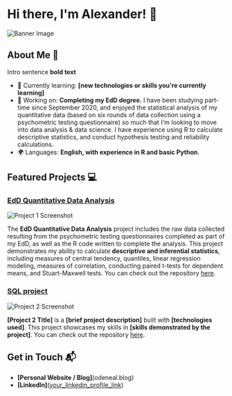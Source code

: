 # Hi there, I'm Alexander! 👋

![Banner Image](your_banner_image_url_here)

## About Me 🚀

Intro sentence **bold text**

- 🌱 Currently learning: **[new technologies or skills you're currently learning]**
- 🔭 Working on: **Completing my EdD degree.** I have been studying part-time since September 2020, and enjoyed the statistical analysis of my quantitative data (based on six rounds of data collection using a psychometric testing questionnaire) so much that I'm looking to move into data analysis & data science. I have experience using R to calculate descriptive statistics, and conduct hypothesis testing and reliability calculations. 
- 🌍 Languages: **English, with experience in R and basic Python**. 

## Featured Projects 💻

### [EdD Quantitative Data Analysis](project_link)

![Project 1 Screenshot](project_1_screenshot_url)

The **EdD Quantitative Data Analysis** project includes the raw data collected resulting from the psychometric testing questionnaires completed as part of my EdD, as well as the R code written to complete the analysis. This project demonstrates my ability to calculate **descriptive and inferential statistics**, including measures of central tendency, quantiles, linear regression modeling, measures of correlation, conducting paired t-tests for dependent means, and Stuart-Maxwell tests. You can check out the repository [here](project_1_repository_link).

### [SQL project](project_link)

![Project 2 Screenshot](project_2_screenshot_url)

**[Project 2 Title]** is a **[brief project description]** built with **[technologies used]**. This project showcases my skills in **[skills demonstrated by the project]**. You can check out the repository [here](project_2_repository_link).

## Get in Touch 📬

- **[Personal Website / Blog]**(odeneal.blog)
- **[LinkedIn]**([your_linkedin_profile_link](https://www.linkedin.com/in/alexander-odeneal-a9119ab7/))


